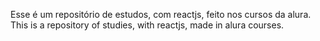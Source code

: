 Esse é um repositório de estudos, com reactjs, feito nos cursos da alura.
This is a repository of studies, with reactjs, made in alura courses.
